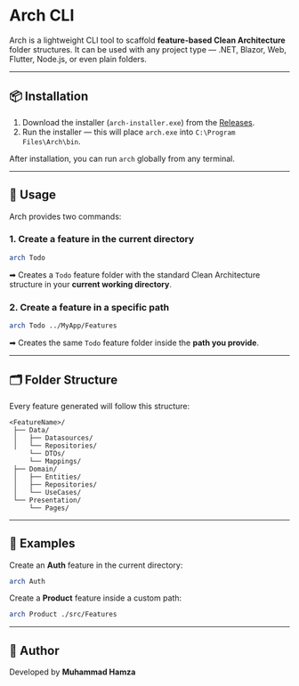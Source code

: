 # Arch CLI

Arch is a lightweight CLI tool to scaffold **feature-based Clean Architecture** folder structures.
It can be used with any project type — .NET, Blazor, Web, Flutter, Node.js, or even plain folders.

---

## 📦 Installation

1. Download the installer (`arch-installer.exe`) from the [Releases](./dist/installer).
2. Run the installer — this will place `arch.exe` into `C:\Program Files\Arch\bin`.

After installation, you can run `arch` globally from any terminal.

---

## 🚀 Usage

Arch provides two commands:

### 1. Create a feature in the current directory

```sh
arch Todo
```

➡ Creates a `Todo` feature folder with the standard Clean Architecture structure in your **current working directory**.

### 2. Create a feature in a specific path

```sh
arch Todo ../MyApp/Features
```

➡ Creates the same `Todo` feature folder inside the **path you provide**.

---

## 🗂 Folder Structure

Every feature generated will follow this structure:

```
<FeatureName>/
 ├── Data/
 │   ├── Datasources/
 │   └── Repositories/
     └── DTOs/
     └── Mappings/
 ├── Domain/
 │   ├── Entities/
 │   ├── Repositories/
 │   └── UseCases/
 └── Presentation/
     └── Pages/
```

---

## 🔧 Examples

Create an **Auth** feature in the current directory:

```sh
arch Auth
```

Create a **Product** feature inside a custom path:

```sh
arch Product ./src/Features
```

---

## 🧑 Author

Developed by **Muhammad Hamza**

